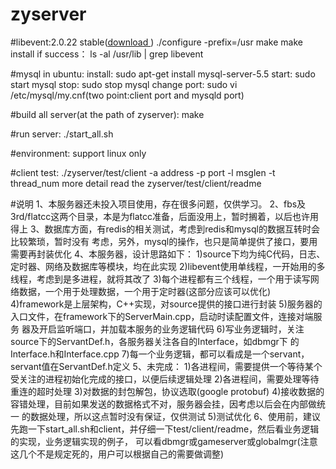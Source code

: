 # zyserver

#libevent:2.0.22 stable([download ](http://libevent.org/))
	./configure -prefix=/usr
	make
	make install
	if success：
		ls -al /usr/lib | grep libevent

#mysql in ubuntu:
	install: sudo apt-get install mysql-server-5.5
	start: sudo start mysql
	stop: sudo stop mysql
	change port: sudo vi /etc/mysql/my.cnf(two point:client port and mysqld port)

#build all server(at the path of zyserver):
	make

#run server:
	./start_all.sh

#environment:
	support linux only

#client test: 
	./zyserver/test/client -a address -p port -l msglen -t thread_num
	more detail read the zyserver/test/client/readme

#说明
	1、本服务器还未投入项目使用，存在很多问题，仅供学习。
	2、fbs及3rd/flatcc这两个目录，本是为flatcc准备，后面没用上，暂时搁着，以后也许用得上
	3、数据库方面，有redis的相关测试，考虑到redis和mysql的数据互转时会比较繁琐，暂时没有
	   考虑，另外，mysql的操作，也只是简单提供了接口，要用需要再封装优化
	4、本服务器，设计思路如下：
		1)source下均为纯C代码，日志、定时器、网络及数据库等模块，均在此实现
		2)libevent使用单线程，一开始用的多线程，考虑到是多进程，就将其改了
		3)每个进程都有三个线程，一个用于读写网络数据，一个用于处理数据，一个用于定时器(这部分应该可以优化)
		4)framework是上层架构，C++实现，对source提供的接口进行封装
		5)服务器的入口文件，在framework下的ServerMain.cpp，启动时读配置文件，连接对端服务
		  器及开启监听端口，并加载本服务的业务逻辑代码
		6)写业务逻辑时，关注source下的ServantDef.h，各服务器关注各自的Interface，如dbmgr下
		  的Interface.h和Interface.cpp
		7)每一个业务逻辑，都可以看成是一个servant，servant值在ServantDef.h定义
	5、未完成：
		1)各进程间，需要提供一个等待某个受关注的进程初始化完成的接口，以便后续逻辑处理
		2)各进程间，需要处理等待重连的超时处理
		3)对数据的封包解包，协议选取(google protobuf)
		4)接收数据的容错处理，目前如果发送的数据格式不对，服务器会挂，因考虑以后会在内部做统一
		  的数据处理，所以这点暂时没有保证，仅供测试
		5)测试优化
	6、使用前，建议先跑一下start_all.sh和client，并仔细一下test/client/readme，然后看业务逻辑的实现，业务逻辑实现的例子，
	   可以看dbmgr或gameserver或globalmgr(注意这几个不是规定死的，用户可以根据自己的需要做调整)